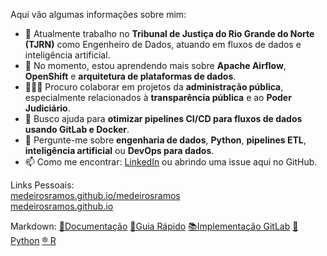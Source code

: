 Aqui vão algumas informações sobre mim:

- 🔭 Atualmente trabalho no **Tribunal de Justiça do Rio Grande do Norte (TJRN)** como Engenheiro de Dados, atuando em fluxos de dados e inteligência artificial.
- 🌱 No momento, estou aprendendo mais sobre **Apache Airflow**, **OpenShift** e **arquitetura de plataformas de dados**.
- 👨🏽‍💻 Procuro colaborar em projetos da **administração pública**, especialmente relacionados à **transparência pública** e ao **Poder Judiciário**.
- 🤔 Busco ajuda para **otimizar pipelines CI/CD para fluxos de dados usando GitLab e Docker**.
- 💬 Pergunte-me sobre **engenharia de dados**, **Python**, **pipelines ETL**, **inteligência artificial** ou **DevOps para dados**.
- 📫 Como me encontrar: [LinkedIn](https://www.linkedin.com/in/medeirosramos) ou abrindo uma issue aqui no GitHub.


Links Pessoais:  
[medeirosramos.github.io/medeirosramos](https://medeirosramos.github.io/medeirosramos)  
[medeirosramos.github.io](https://medeirosramos.github.io/)  

Markdown:
[📡Documentação](https://gitlab.tjrn.jus.br/ia/gitlab-profile/-/blob/main/README.md)
[📔Guia Rápido](https://ajuda.gitlab.io/guia-rapido/markdown/markdown/) 
[📚Implementação GitLab](https://docs.gitlab.com/ee/user/markdown.html)
[🐍 Python](PYTHON.md)
[®️ R](https://gitlab.tjrn.jus.br/ia/gitlab-profile/-/blob/main/R.md)
